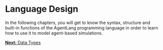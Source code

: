 # Language Design

In the following chapters, you will get to know the syntax, structure and built-in functions of the AgentLang programming language in order to learn how to use it to model agent-based simulations.

[**Next:** Data Types](/documentation/language-design/data-types)